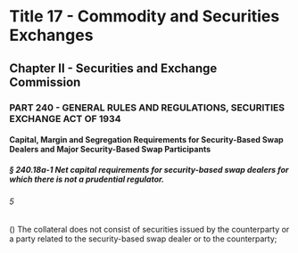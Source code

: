 
# Title 17 - Commodity and Securities Exchanges
## Chapter II - Securities and Exchange Commission
### PART 240 - GENERAL RULES AND REGULATIONS, SECURITIES EXCHANGE ACT OF 1934
#### Capital, Margin and Segregation Requirements for Security-Based Swap Dealers and Major Security-Based Swap Participants
##### § 240.18a-1 Net capital requirements for security-based swap dealers for which there is not a prudential regulator.
###### 5

() The collateral does not consist of securities issued by the counterparty or a party related to the security-based swap dealer or to the counterparty;
